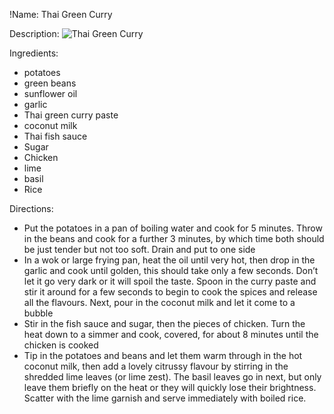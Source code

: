 !Name: Thai Green Curry

Description:
![Thai Green Curry](https://www.themealdb.com/images/media/meals/sstssx1487349585.jpg "Thai Green Curry")

Ingredients:
- potatoes
- green beans
- sunflower oil
- garlic
- Thai green curry paste
- coconut milk
- Thai fish sauce
- Sugar
- Chicken
- lime
- basil
- Rice

Directions:
- Put the potatoes in a pan of boiling water and cook for 5 minutes. Throw in the beans and cook for a further 3 minutes, by which time both should be just tender but not too soft. Drain and put to one side
- In a wok or large frying pan, heat the oil until very hot, then drop in the garlic and cook until golden, this should take only a few seconds. Don’t let it go very dark or it will spoil the taste. Spoon in the curry paste and stir it around for a few seconds to begin to cook the spices and release all the flavours. Next, pour in the coconut milk and let it come to a bubble
- Stir in the fish sauce and sugar, then the pieces of chicken. Turn the heat down to a simmer and cook, covered, for about 8 minutes until the chicken is cooked
- Tip in the potatoes and beans and let them warm through in the hot coconut milk, then add a lovely citrussy flavour by stirring in the shredded lime leaves (or lime zest). The basil leaves go in next, but only leave them briefly on the heat or they will quickly lose their brightness. Scatter with the lime garnish and serve immediately with boiled rice.
